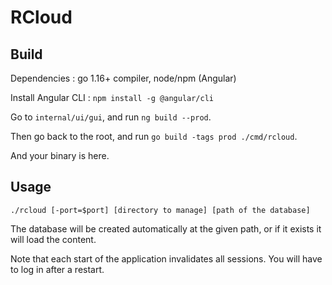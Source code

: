 # RCloud

## Build

Dependencies : go 1.16+ compiler, node/npm (Angular)

Install Angular CLI : `npm install -g @angular/cli`

Go to `internal/ui/gui`, and run `ng build --prod`.

Then go back to the root, and run `go build -tags prod ./cmd/rcloud`.

And your binary is here.

## Usage

```shell
./rcloud [-port=$port] [directory to manage] [path of the database]
```

The database will be created automatically at the given path, or if it exists it will load the content.

Note that each start of the application invalidates all sessions. You will have to log in after a restart.